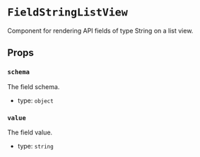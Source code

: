 `FieldStringListView`
=====================

Component for rendering API fields of type String on a list view.

Props
-----

### `schema`

The field schema.

- type: `object`


### `value`

The field value.

- type: `string`

